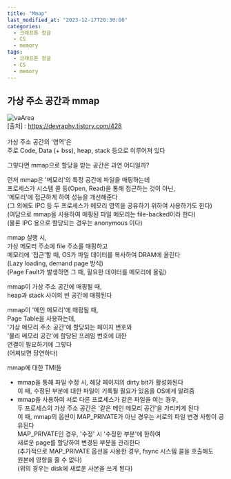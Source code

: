 ```yaml
---
title: "Mmap"
last_modified_at: "2023-12-17T20:30:00"
categories:
  - 크래프톤 정글
  - CS
  - memory
tags:
  - 크래프톤 정글
  - CS
  - memory
---
```


## 가상 주소 공간과 mmap
![vaArea](https://github.com/hnjog/hnjog.github.io/assets/43630972/f2b62be2-ffb5-4bf1-bf85-c8beccce7e80)<br>
[출처] : https://devraphy.tistory.com/428<br><br>
 가상 주소 공간의 '영역'은<br>
 주로 Code, Data (+ bss), heap, stack 등으로 이루어져 있다<br>

 그렇다면 mmap으로 할당을 받는 공간은 과연 어디일까?<br>
 
 먼저 mmap은 '메모리'의 특정 공간에 파일을 매핑하는데<br> 
 프로세스가 시스템 콜 등(Open, Read)을 통해 접근하는 것이 아닌,<br> 
 '메모리'에 접근하게 하여 성능을 개선해준다<br>
 (그 외에도 IPC 등 두 프로세스가 메모리 영역을 공유하기 위하여 사용하기도 한다)<br> 
 (여담으로 mmap을 사용하여 매핑된 파일 메모리는 file-backed이라 한다)<br>
 (물론 IPC 용으로 할당되는 경우는 anonymous 이다)<br>

 mmap 실행 시,<br>
 가상 메모리 주소에 file 주소를 매핑하고<br>
 메모리에 '접근'할 때, OS가 파일 데이터를 복사하여 DRAM에 올린다<br>
 (Lazy loading, demand page 방식)<br>
 (Page Fault가 발생하면 그 때, 필요한 데이터를 메모리에 올림)<br>
 
 mmap이 가상 주소 공간에 매핑될 때,<br>
 heap과 stack 사이의 빈 공간에 매핑된다<br>

 mmap이 '메인 메모리'에 매핑될 때,<br>
 Page Table을 사용하는데,<br>
 '가상 메모리 주소 공간'에 할당되는 페이지 번호와<br>
 '물리 메모리 공간'에 할당된 프레임 번호에 대한<br>
 연결이 필요하기에 그렇다<br>
 (어찌보면 당연하다)<br>
 
 mmap에 대한 TMI들<br>
 - mmap을 통해 파일 수정 시, 해당 페이지의 dirty bit가 활성화된다<br>
   이 때, 수정된 부분에 대한 파일이 기록될 필요가 있음을 OS에게 알려줌<br>
 - mmap을 사용하여 서로 다른 프로세스가 같은 파일을 여는 경우,<br>
   두 프로세스의 가상 주소 공간은 '같은 메인 메모리 공간'을 가리키게 된다<br>
   이 때, mmap의 옵션이 MAP_PRIVATE가 아닌 경우는 서로의 파일 변경 사항이 공유된다<br>
   MAP_PRIVATE인 경우, '수정' 시 '수정한 부분'에 한하여<br>
   새로운 page를 할당하여 변경된 부분을 관리한다<br>
   (추가적으로 MAP_PRIVATE 옵션을 사용한 경우, fsync 시스템 콜을 호출해도<br>
    원본에 영향을 줄 수 없다)<br>
   (위의 경우는 disk에 새로운 사본을 쓰게 된다)<br>
